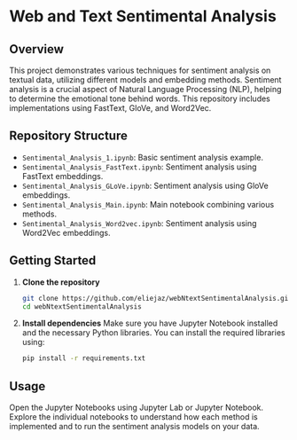 # Web and Text Sentimental Analysis

## Overview
This project demonstrates various techniques for sentiment analysis on textual data, utilizing different models and embedding methods. Sentiment analysis is a crucial aspect of Natural Language Processing (NLP), helping to determine the emotional tone behind words. This repository includes implementations using FastText, GloVe, and Word2Vec.

## Repository Structure
- `Sentimental_Analysis_1.ipynb`: Basic sentiment analysis example.
- `Sentimental_Analysis_FastText.ipynb`: Sentiment analysis using FastText embeddings.
- `Sentimental_Analysis_GLoVe.ipynb`: Sentiment analysis using GloVe embeddings.
- `Sentimental_Analysis_Main.ipynb`: Main notebook combining various methods.
- `Sentimental_Analysis_Word2vec.ipynb`: Sentiment analysis using Word2Vec embeddings.

## Getting Started
1. **Clone the repository**
   ```bash
   git clone https://github.com/eliejaz/webNtextSentimentalAnalysis.git
   cd webNtextSentimentalAnalysis
   ```
2. **Install dependencies**
   Make sure you have Jupyter Notebook installed and the necessary Python libraries. You can install the required libraries using:
   ```bash
   pip install -r requirements.txt
   ```

## Usage
Open the Jupyter Notebooks using Jupyter Lab or Jupyter Notebook.
Explore the individual notebooks to understand how each method is implemented and to run the sentiment analysis models on your data.
